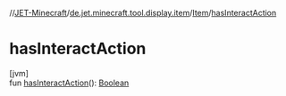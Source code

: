 //[JET-Minecraft](../../../index.md)/[de.jet.minecraft.tool.display.item](../index.md)/[Item](index.md)/[hasInteractAction](has-interact-action.md)

# hasInteractAction

[jvm]\
fun [hasInteractAction](has-interact-action.md)(): [Boolean](https://kotlinlang.org/api/latest/jvm/stdlib/kotlin/-boolean/index.html)
